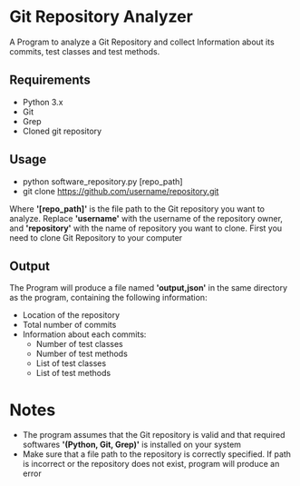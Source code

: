 # Git Repository Analyzer

A Program to analyze a Git Repository and collect Information about its commits, test classes and test methods.

## Requirements
* Python 3.x
* Git
* Grep
* Cloned git repository

## Usage
* python software_repository.py [repo_path]
* git clone https://github.com/username/repository.git

Where **'[repo_path]'** is the file path to the Git repository you want to analyze. Replace **'username'** with the username of the repository owner, and **'repository'** with the name of repository you want to clone. 
First you need to clone Git Repository to your computer

## Output
The Program will produce a file named **'output,json'** in the same directory as the program, containing the following information:

* Location of the repository
* Total number of commits
* Information about each commits:
  * Number of test classes
  * Number of test methods
  * List of test classes
  * List of test methods

# Notes

* The program assumes that the Git repository is valid and that required softwares **'(Python, Git, Grep)'** is installed on your system
* Make sure that a file path to the repository is correctly specified. If path is incorrect or the repository does not exist, program will produce an error
